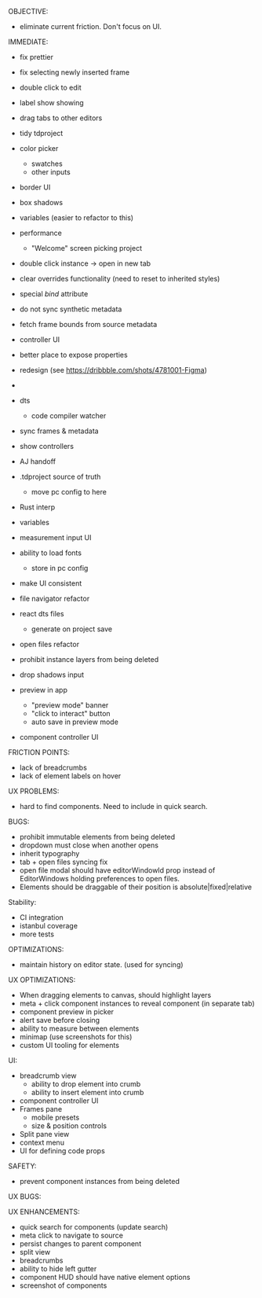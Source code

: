 OBJECTIVE:

- eliminate current friction. Don't focus on UI.

IMMEDIATE:

- fix prettier
- fix selecting newly inserted frame
- double click to edit
- label show showing
- drag tabs to other editors

- tidy tdproject
- color picker
  - swatches
  - other inputs
- border UI
- box shadows
- variables (easier to refactor to this)
- performance
  - "Welcome" screen picking project
- double click instance -> open in new tab
- clear overrides functionality (need to reset to inherited styles)
- special _bind_ attribute
- do not sync synthetic metadata
- fetch frame bounds from source metadata
- controller UI
- better place to expose properties
- redesign (see https://dribbble.com/shots/4781001-Figma)
-
- dts
  - code compiler watcher
- sync frames & metadata
- show controllers
- AJ handoff
- .tdproject source of truth
  - move pc config to here
- Rust interp
- variables
- measurement input UI
- ability to load fonts
  - store in pc config
- make UI consistent
- file navigator refactor
- react dts files
  - generate on project save
- open files refactor
- prohibit instance layers from being deleted
- drop shadows input
- preview in app
  - "preview mode" banner
  - "click to interact" button
  - auto save in preview mode
- component controller UI

FRICTION POINTS:

- lack of breadcrumbs
- lack of element labels on hover

UX PROBLEMS:

- hard to find components. Need to include in quick search.

BUGS:

- prohibit immutable elements from being deleted
- dropdown must close when another opens
- inherit typography
- tab + open files syncing fix
- open file modal should have editorWindowId prop instead of EditorWindows holding preferences to open files.
- Elements should be draggable of their position is absolute|fixed|relative

Stability:

- CI integration
- istanbul coverage
- more tests

OPTIMIZATIONS:

- maintain history on editor state. (used for syncing)

UX OPTIMIZATIONS:

- When dragging elements to canvas, should highlight layers
- meta + click component instances to reveal component (in separate tab)
- component preview in picker
- alert save before closing
- ability to measure between elements
- minimap (use screenshots for this)
- custom UI tooling for elements

UI:

- breadcrumb view
  - ability to drop element into crumb
  - ability to insert element into crumb
- component controller UI
- Frames pane
  - mobile presets
  - size & position controls
- Split pane view
- context menu
- UI for defining code props

SAFETY:

- prevent component instances from being deleted

UX BUGS:

UX ENHANCEMENTS:

- quick search for components (update search)
- meta click to navigate to source
- persist changes to parent component
- split view
- breadcrumbs
- ability to hide left gutter
- component HUD should have native element options
- screenshot of components
